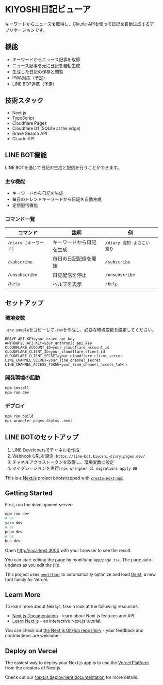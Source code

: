 # KIYOSHI日記ビューア

キーワードからニュースを取得し、Claude APIを使って日記を自動生成するアプリケーションです。

## 機能

- キーワードからニュース記事を取得
- ニュース記事を元に日記を自動生成
- 生成した日記の保存と閲覧
- PWA対応（予定）
- LINE BOT連携（予定）

## 技術スタック

- Next.js
- TypeScript
- Cloudflare Pages
- Cloudflare D1 (SQLite at the edge)
- Brave Search API
- Claude API

## LINE BOT機能

LINE BOTを通じて日記の生成と配信を行うことができます。

### 主な機能

- キーワードから日記を生成
- 毎日のトレンドキーワードから日記を自動生成
- 定期配信機能

### コマンド一覧

| コマンド | 説明 | 例 |
|---------|------|-----|
| `/diary [キーワード]` | キーワードから日記を生成 | `/diary 高知 よさこい 祭り` |
| `/subscribe` | 毎日の日記配信を開始 | `/subscribe` |
| `/unsubscribe` | 日記配信を停止 | `/unsubscribe` |
| `/help` | ヘルプを表示 | `/help` |

## セットアップ

### 環境変数

`.env.sample`をコピーして`.env`を作成し、必要な環境変数を設定してください。

```
BRAVE_API_KEY=your_brave_api_key
ANTHROPIC_API_KEY=your_anthropic_api_key
CLOUDFLARE_ACCOUNT_ID=your_cloudflare_account_id
CLOUDFLARE_CLIENT_ID=your_cloudflare_client_id
CLOUDFLARE_CLIENT_SECRET=your_cloudflare_client_secret
LINE_CHANNEL_SECRET=your_line_channel_secret
LINE_CHANNEL_ACCESS_TOKEN=your_line_channel_access_token
```

### 開発環境の起動

```bash
npm install
npm run dev
```

### デプロイ

```bash
npm run build
npx wrangler pages deploy .next
```

## LINE BOTのセットアップ

1. [LINE Developers](https://developers.line.biz/)でチャネルを作成
2. Webhook URLを設定: `https://line-bot.kiyoshi-diary.pages.dev/`
3. チャネルアクセストークンを取得し、環境変数に設定
4. マイグレーションを実行: `npx wrangler d1 migrations apply DB`

This is a [Next.js](https://nextjs.org) project bootstrapped with [`create-next-app`](https://nextjs.org/docs/app/api-reference/cli/create-next-app).

## Getting Started

First, run the development server:

```bash
npm run dev
# or
yarn dev
# or
pnpm dev
# or
bun dev
```

Open [http://localhost:3000](http://localhost:3000) with your browser to see the result.

You can start editing the page by modifying `app/page.tsx`. The page auto-updates as you edit the file.

This project uses [`next/font`](https://nextjs.org/docs/app/building-your-application/optimizing/fonts) to automatically optimize and load [Geist](https://vercel.com/font), a new font family for Vercel.

## Learn More

To learn more about Next.js, take a look at the following resources:

- [Next.js Documentation](https://nextjs.org/docs) - learn about Next.js features and API.
- [Learn Next.js](https://nextjs.org/learn) - an interactive Next.js tutorial.

You can check out [the Next.js GitHub repository](https://github.com/vercel/next.js) - your feedback and contributions are welcome!

## Deploy on Vercel

The easiest way to deploy your Next.js app is to use the [Vercel Platform](https://vercel.com/new?utm_medium=default-template&filter=next.js&utm_source=create-next-app&utm_campaign=create-next-app-readme) from the creators of Next.js.

Check out our [Next.js deployment documentation](https://nextjs.org/docs/app/building-your-application/deploying) for more details.
